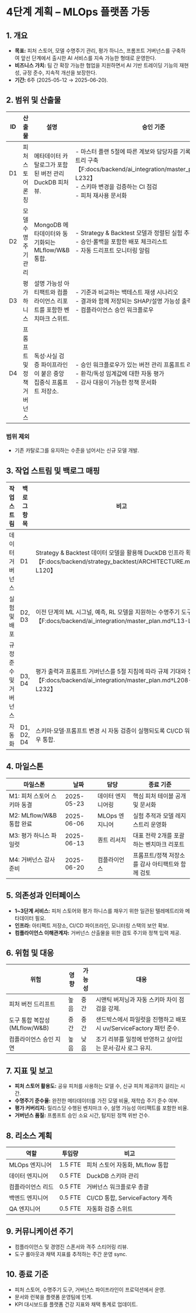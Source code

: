 # 4단계 계획 – MLOps 플랫폼 가동

## 1. 개요

- **목표:** 피처 스토어, 모델 수명주기 관리, 평가 하니스, 프롬프트 거버넌스를
  구축하여 앞선 단계에서 출시한 AI 서비스를 지속 가능한 형태로 운영한다.
- **비즈니스 가치:** 팀 간 확장 가능한 협업을 지원하면서 AI 기반 트레이딩 기능의
  재현성, 규정 준수, 지속적 개선을 보장한다.
- **기간:** 6주 (2025-05-12 → 2025-06-20).

## 2. 범위 및 산출물

| ID  | 산출물                    | 설명                                                                 | 승인 기준                                                                                                                                                                                    |
| --- | ------------------------- | -------------------------------------------------------------------- | -------------------------------------------------------------------------------------------------------------------------------------------------------------------------------------------- |
| D1  | 피처 스토어 론칭          | 메타데이터 카탈로그가 포함된 버전 관리 DuckDB 피처 뷰.               | - 마스터 플랜 5절에 따른 계보와 담당자를 기록하는 피처 레지스트리 구축【F:docs/backend/ai_integration/master_plan.md†L208-L232】<br>- 스키마 변경을 검증하는 CI 점검<br>- 피처 재사용 문서화 |
| D2  | 모델 수명주기 관리        | MongoDB 메타데이터와 동기화되는 MLflow/W&B 통합.                     | - Strategy & Backtest 모델과 정렬된 실험 추적 템플릿<br>- 승인·롤백을 포함한 배포 체크리스트<br>- 자동 드리프트 모니터링 알림                                                                |
| D3  | 평가 하니스               | 설명 가능성 아티팩트와 컴플라이언스 리포트를 포함한 벤치마크 스위트. | - 기준과 비교하는 백테스트 재생 시나리오<br>- 결과와 함께 저장되는 SHAP/설명 가능성 출력<br>- 컴플라이언스 승인 워크플로우                                                                   |
| D4  | 프롬프트 및 정책 거버넌스 | 독성·사실 검증 파이프라인이 붙은 중앙 집중식 프롬프트 저장소.        | - 승인 워크플로우가 있는 버전 관리 프롬프트 라이브러리<br>- 환각/독성 임계값에 대한 자동 평가<br>- 감사 대응이 가능한 정책 문서화                                                            |

### 범위 제외

- 기존 카탈로그를 유지하는 수준을 넘어서는 신규 모델 개발.

## 3. 작업 스트림 및 백로그 매핑

| 작업 스트림           | 백로그 항목 | 비고                                                                                                                         |
| --------------------- | ----------- | ---------------------------------------------------------------------------------------------------------------------------- |
| 데이터 거버넌스       | D1          | Strategy & Backtest 데이터 모델을 활용해 DuckDB 인프라 확장.【F:docs/backend/strategy_backtest/ARCHITECTURE.md†L1-L120】     |
| 실험 및 배포          | D2, D3      | 이전 단계의 ML 시그널, 예측, RL 모델을 지원하는 수명주기 도구 구현.【F:docs/backend/ai_integration/master_plan.md†L13-L132】 |
| 규정 준수 및 거버넌스 | D3, D4      | 평가 출력과 프롬프트 거버넌스를 5절 지침에 따라 규제 기대와 정렬.【F:docs/backend/ai_integration/master_plan.md†L208-L232】  |
| 자동화                | D1, D2, D4  | 스키마·모델·프롬프트 변경 시 자동 검증이 실행되도록 CI/CD 워크플로우 통합.                                                   |

## 4. 마일스톤

| 마일스톤                    | 날짜       | 담당              | 종료 기준                                        |
| --------------------------- | ---------- | ----------------- | ------------------------------------------------ |
| M1: 피처 스토어 스키마 동결 | 2025-05-23 | 데이터 엔지니어링 | 핵심 피처 테이블 공개 및 문서화                  |
| M2: MLflow/W&B 통합 완료    | 2025-06-06 | MLOps 엔지니어    | 실험 추적과 모델 레지스트리 운영화               |
| M3: 평가 하니스 파일럿      | 2025-06-13 | 퀀트 리서치       | 대표 전략 2개를 포괄하는 벤치마크 리포트         |
| M4: 거버넌스 감사 준비      | 2025-06-20 | 컴플라이언스      | 프롬프트/정책 저장소를 감사 아티팩트와 함께 검토 |

## 5. 의존성과 인터페이스

- **1~3단계 서비스:** 피처 스토어와 평가 하니스를 채우기 위한 일관된
  텔레메트리와 메타데이터 필요.
- **인프라:** 아티팩트 저장소, CI/CD 파이프라인, 모니터링 스택의 보안 확보.
- **컴플라이언스 이해관계자:** 거버넌스 산출물을 위한 검토 주기와 정책 입력
  제공.

## 6. 위험 및 대응

| 위험                         | 영향 | 가능성 | 대응                                                                |
| ---------------------------- | ---- | ------ | ------------------------------------------------------------------- |
| 피처 버전 드리프트           | 높음 | 중간   | 시맨틱 버저닝과 자동 스키마 차이 점검을 강제.                       |
| 도구 통합 복잡성(MLflow/W&B) | 중간 | 중간   | 샌드박스에서 파일럿을 진행하고 배포 시 uv/ServiceFactory 패턴 준수. |
| 컴플라이언스 승인 지연       | 높음 | 낮음   | 조기 리뷰를 일정에 반영하고 살아있는 문서·감사 로그 유지.           |

## 7. 지표 및 보고

- **피처 스토어 활용도:** 공유 피처를 사용하는 모델 수, 신규 피처 제공까지
  걸리는 시간.
- **수명주기 준수율:** 완전한 메타데이터를 가진 모델 비율, 재학습 주기 준수
  여부.
- **평가 커버리지:** 릴리스당 수행된 벤치마크 수, 설명 가능성 아티팩트를 포함한
  비율.
- **거버넌스 품질:** 프롬프트 승인 소요 시간, 탐지된 정책 위반 건수.

## 8. 리소스 계획

| 역할              | 투입량  | 비고                            |
| ----------------- | ------- | ------------------------------- |
| MLOps 엔지니어    | 1.5 FTE | 피처 스토어 자동화, MLflow 통합 |
| 데이터 엔지니어   | 0.5 FTE | DuckDB 스키마 관리              |
| 컴플라이언스 리드 | 0.5 FTE | 거버넌스 워크플로우 총괄        |
| 백엔드 엔지니어   | 0.5 FTE | CI/CD 통합, ServiceFactory 계측 |
| QA 엔지니어       | 0.5 FTE | 자동화 검증 스위트              |

## 9. 커뮤니케이션 주기

- 컴플라이언스 및 경영진 스폰서와 격주 스티어링 리뷰.
- 도구 롤아웃과 채택 지표를 추적하는 주간 운영 sync.

## 10. 종료 기준

- 피처 스토어, 수명주기 도구, 거버넌스 파이프라인이 프로덕션에서 운영.
- 문서와 런북을 플랫폼 운영팀에 인계.
- KPI 대시보드를 플랫폼 건강 지표와 채택 통계로 업데이트.
